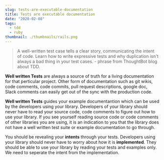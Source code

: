 ```yaml
---
slug: tests-are-executable-documentation
title: Tests are executable documentation
date: "2020-02-08"
tags:
  - tdd
  - ruby
thumbnail: ./thumbnails/rails.png
---
```


> A well-written test case tells a clear story, communicating the intent of code. Learn how to write expressive tests and why duplication isn't always a bad thing in your test cases. - phrase from ThoughtBot blog about TDD.

**Well written Tests** are always a source of truth for a living documentation for that perticular project. Other form of documentation such as git wikis, code comments, code commits, pull request descriptions, google doc, Slack comments can easily get out of the sync with the production code.

**Well written Tests** guides your example documentantion which can be used by the developers using your library. Developers of your library should never have to read your source code, code comments to figure out how to use your library. If you see yourself reading source code or code comments of other libraries you are using, it is an indication to you that the library does not have a well written test suite or example documentation to go through.

You should be revealing your **intents** through your tests. Developers using your library should never have to worry about how it is **implemented**. They should be able to use your library by reading your tests and examples only. We need to seperate the intent from the implementation.